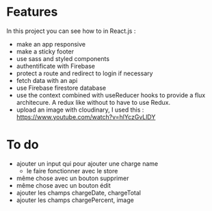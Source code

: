 # Features

In this project you can see how to in React.js :

- make an app responsive
- make a sticky footer
- use sass and styled components
- authentificate with Firebase
- protect a route and redirect to login if necessary
- fetch data with an api
- use Firebase firestore database
- use the context combined with useReducer hooks to provide a flux architecure. A redux like without to have to use Redux.
- upload an image with cloudinary, I used this : https://www.youtube.com/watch?v=hlYczGvLlDY

# To do

- ajouter un input qui pour ajouter une charge name
  - le faire fonctionner avec le store
- même chose avec un bouton supprimer
- même chose avec un bouton édit
- ajouter les champs chargeDate, chargeTotal
- ajouter les champs chargePercent, image
